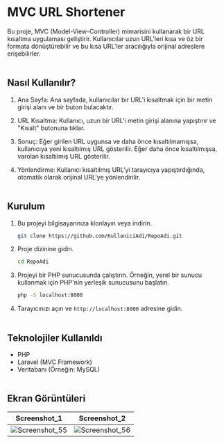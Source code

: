 # MVC URL Shortener
 Bu proje, MVC (Model-View-Controller) mimarisini kullanarak bir URL kısaltma uygulaması geliştirir. Kullanıcılar uzun URL'leri kısa ve öz bir formata dönüştürebilir ve bu kısa URL'ler aracılığıyla orijinal adreslere erişebilirler.<br><br>

## Nasıl Kullanılır?
1. Ana Sayfa: Ana sayfada, kullanıcılar bir URL'i kısaltmak için bir metin girişi alanı ve bir buton bulacaktır.

2. URL Kısaltma: Kullanıcı, uzun bir URL'i metin girişi alanına yapıştırır ve "Kısalt" butonuna tıklar.

3. Sonuç: Eğer girilen URL uygunsa ve daha önce kısaltılmamışsa, kullanıcıya yeni kısaltılmış URL gösterilir. Eğer daha önce kısaltılmışsa, varolan kısaltılmış URL gösterilir.

4. Yönlendirme: Kullanıcı kısaltılmış URL'yi tarayıcıya yapıştırdığında, otomatik olarak orijinal URL'ye yönlendirilir.<br><br>



## Kurulum

1. Bu projeyi bilgisayarınıza klonlayın veya indirin.

    ```bash
    git clone https://github.com/KullaniciAdi/RepoAdi.git
    ```

2. Proje dizinine gidin.

    ```bash
    cd RepoAdi
    ```

3. Projeyi bir PHP sunucusunda çalıştırın. Örneğin, yerel bir sunucu kullanmak için PHP'nin yerleşik sunucusunu başlatın.

    ```bash
    php -S localhost:8000
    ```

4. Tarayıcınızı açın ve `http://localhost:8000` adresine gidin.<br><br>


## Teknolojiler Kullanıldı

- PHP
- Laravel (MVC Framework)
- Veritabanı (Örneğin: MySQL) <br><br>



## Ekran Görüntüleri

| Screenshot_1 | Screenshot_2 |
| -------------- | -------------- |
| ![Screenshot_55](https://github.com/Eren0zer/MVC-URL-Shortener/assets/146471616/dcd203f3-475d-4087-9644-21ab1e5f2b70) | ![Screenshot_56](https://github.com/Eren0zer/MVC-URL-Shortener/assets/146471616/2a52a540-a448-49e4-bc47-782b5244c5f9) |
